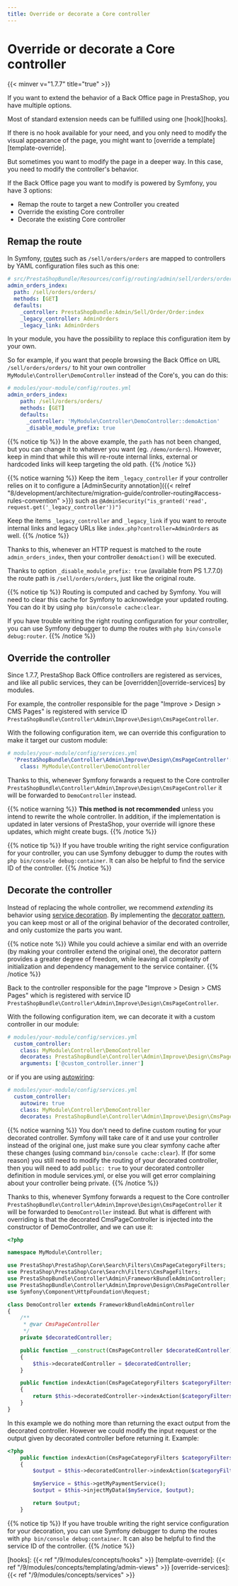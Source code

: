 ```yaml
---
title: Override or decorate a Core controller
---
```


# Override or decorate a Core controller

{{< minver v="1.7.7" title="true" >}}

If you want to extend the behavior of a Back Office page in PrestaShop, you have multiple options.

Most of standard extension needs can be fulfilled using one [hook][hooks].

If there is no hook available for your need, and you only need to modify the visual appearance of the page, you might want to [override a template][template-override].

But sometimes you want to modify the page in a deeper way. In this case, you need to modify the controller's behavior.

If the Back Office page you want to modify is powered by Symfony, you have 3 options:

- Remap the route to target a new Controller you created
- Override the existing Core controller
- Decorate the existing Core controller

## Remap the route

In Symfony, [routes](https://symfony.com/doc/4.4/routing.html) such as `/sell/orders/orders` are mapped to controllers by YAML configuration files such as this one:
```yaml
# src/PrestaShopBundle/Resources/config/routing/admin/sell/orders/orders.yml
admin_orders_index:
  path: /sell/orders/orders/
  methods: [GET]
  defaults:
    _controller: PrestaShopBundle:Admin/Sell/Order/Order:index
    _legacy_controller: AdminOrders
    _legacy_link: AdminOrders
```

In your module, you have the possibility to replace this configuration item by your own.

So for example, if you want that people browsing the Back Office on URL `/sell/orders/orders/` to hit your own controller `MyModule\Controller\DemoController` instead of the Core's, you can do this:
```yaml
# modules/your-module/config/routes.yml
admin_orders_index:
    path: /sell/orders/orders/
    methods: [GET]
    defaults:
      _controller: 'MyModule\Controller\DemoController::demoAction'
      _disable_module_prefix: true
```

{{% notice tip %}}
In the above example, the `path` has not been changed, but you can change it to whatever you want (eg. `/demo/orders`). However, keep in mind that while this will re-route internal links, external or hardcoded links will keep targeting the old path.
{{% /notice %}}

{{% notice warning %}}
Keep the item `_legacy_controller` if your controller relies on it to configure a [AdminSecurity annotation]({{< relref "8/development/architecture/migration-guide/controller-routing#access-rules-convention" >}}) such as `@AdminSecurity("is_granted('read', request.get('_legacy_controller'))")`

Keep the items `_legacy_controller` and `_legacy_link` if you want to reroute internal links and legacy URLs like `index.php?controller=AdminOrders` as well.
{{% /notice %}}

Thanks to this, whenever an HTTP request is matched to the route `admin_orders_index`, then your controller `demoAction()` will be executed.

Thanks to option `_disable_module_prefix: true` (available from PS 1.7.7.0) the route path is `/sell/orders/orders`, just like the original route.

{{% notice tip %}}
Routing is computed and cached by Symfony. You will need to clear this cache for Symfony to acknowledge your updated routing.
You can do it by using `php bin/console cache:clear`.

If you have trouble writing the right routing configuration for your controller, you can use Symfony debugger to dump the routes with `php bin/console debug:router`.
{{% /notice %}}

## Override the controller

Since 1.7.7, PrestaShop Back Office controllers are registered as services, and like all public services, they can be [overridden][override-services] by modules.

For example, the controller responsible for the page "Improve > Design > CMS Pages" is registered with service ID `PrestaShopBundle\Controller\Admin\Improve\Design\CmsPageController`.

With the following configuration item, we can override this configuration to make it target our custom module:
```yaml
# modules/your-module/config/services.yml
  'PrestaShopBundle\Controller\Admin\Improve\Design\CmsPageController':
    class: MyModule\Controller\DemoController

```

Thanks to this, whenever Symfony forwards a request to the Core controller `PrestaShopBundle\Controller\Admin\Improve\Design\CmsPageController` it will be forwarded to `DemoController` instead.

{{% notice warning %}}
**This method is not recommended** unless you intend to rewrite the whole controller. In addition, if the implementation is updated in later versions of PrestaShop, your override will ignore these updates, which might create bugs.
{{% /notice %}}

{{% notice tip %}}
If you have trouble writing the right service configuration for your controller, you can use Symfony debugger to dump the routes with `php bin/console debug:container`. It can also be helpful to find the service ID of the controller.
{{% /notice %}}

## Decorate the controller

Instead of replacing the whole controller, we recommend _extending_ its behavior using [service decoration](https://symfony.com/doc/4.4/service_container/service_decoration.html). By implementing the [decorator pattern](https://refactoring.guru/design-patterns/decorator), you can keep most or all of the original behavior of the decorated controller, and only customize the parts you want.

{{% notice note %}}
While you could achieve a similar end with an override (by making your controller extend the original one), the decorator pattern provides a greater degree of freedom, while leaving all complexity of initialization and dependency management to the service container.
{{% /notice %}}


Back to the controller responsible for the page "Improve > Design > CMS Pages" which is registered with service ID `PrestaShopBundle\Controller\Admin\Improve\Design\CmsPageController`.

With the following configuration item, we can decorate it with a custom controller in our module:
```yaml
# modules/your-module/config/services.yml
  custom_controller:
    class: MyModule\Controller\DemoController
    decorates: PrestaShopBundle\Controller\Admin\Improve\Design\CmsPageController
    arguments: ['@custom_controller.inner']
```

or if you are using [autowiring](https://symfony.com/doc/4.4/service_container/autowiring.html):
```yaml
# modules/your-module/config/services.yml
  custom_controller:
    autowire: true
    class: MyModule\Controller\DemoController
    decorates: PrestaShopBundle\Controller\Admin\Improve\Design\CmsPageController
```

{{% notice warning %}}
You don't need to define custom routing for your decorated controller. Symfony will take care of it and use your controller instead of the original one,
just make sure you clear symfony cache after these changes (using command `bin/console cache:clear`). If (for some reason) you still need to modify the routing of your decorated controller, then you will need to add `public: true` to your decorated controller definition in module services.yml, or else you will get error complaining about your controller being private.
{{% /notice %}}

Thanks to this, whenever Symfony forwards a request to the Core controller `PrestaShopBundle\Controller\Admin\Improve\Design\CmsPageController` it will be forwarded to `DemoController` instead. But what is different with overriding is that the decorated CmsPageController is injected into the constructor of DemoController, and we can use it:
```php
<?php

namespace MyModule\Controller;

use PrestaShop\PrestaShop\Core\Search\Filters\CmsPageCategoryFilters;
use PrestaShop\PrestaShop\Core\Search\Filters\CmsPageFilters;
use PrestaShopBundle\Controller\Admin\FrameworkBundleAdminController;
use PrestaShopBundle\Controller\Admin\Improve\Design\CmsPageController;
use Symfony\Component\HttpFoundation\Request;

class DemoController extends FrameworkBundleAdminController
{
    /**
     * @var CmsPageController
     */
    private $decoratedController;

    public function __construct(CmsPageController $decoratedController)
    {
        $this->decoratedController = $decoratedController;
    }

    public function indexAction(CmsPageCategoryFilters $categoryFilters, CmsPageFilters $cmsFilters, Request $request)
    {
        return $this->decoratedController->indexAction($categoryFilters, $cmsFilters, $request);
    }
}
```

In this example we do nothing more than returning the exact output from the decorated controller.
However we could modify the input request or the output given by decorated controller before returning it. Example:

```php
<?php
    public function indexAction(CmsPageCategoryFilters $categoryFilters, CmsPageFilters $cmsFilters, Request $request)
    {
        $output = $this->decoratedController->indexAction($categoryFilters, $cmsFilters, $request);

        $myService = $this->getMyPaymentService();
        $output = $this->injectMyData($myService, $output);

        return $output;
    }
```


{{% notice tip %}}
If you have trouble writing the right service configuration for your decoration, you can use Symfony debugger to dump the routes with `php bin/console debug:container`. It can also be helpful to find the service ID of the controller.
{{% /notice %}}

[hooks]: {{< ref "/9/modules/concepts/hooks" >}}
[template-override]: {{< ref "/9/modules/concepts/templating/admin-views" >}}
[override-services]: {{< ref "/9/modules/concepts/services" >}}

